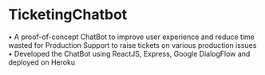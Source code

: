 # TicketingChatbot
• A proof-of-concept ChatBot to improve user experience and reduce time wasted for Production Support to raise tickets on various production issues<br/>
• Developed the ChatBot using ReactJS, Express, Google DialogFlow and deployed on Heroku
